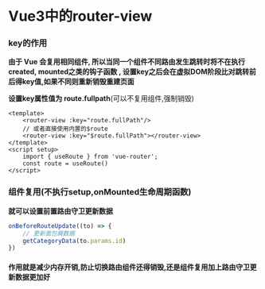 # Vue3中的router-view





### key的作用

**由于 Vue 会复用相同组件, 所以当同一个组件不同路由发生跳转时将不在执行created, mounted之类的钩子函数 , 设置key之后会在虚拟DOM阶段比对跳转前后得key值,如果不同则重新销毁重建页面**


**设置key属性值为 route.fullpath**(可以不复用组件,强制销毁)

```vue
<template>
	<router-view :key="route.fullPath"/> 
	// 或者直接使用内置的$route
	<router-view :key="$route.fullPath"></router-view>
</template>
<script setup>
	import { useRoute } from 'vue-router';
	const route = useRoute()
</script>
```





###  组件复用(不执行setup,onMounted生命周期函数)

**就可以设置前置路由守卫更新数据**

```js
onBeforeRouteUpdate((to) => {
    // 更新面包屑数据
    getCategoryData(to.params.id)
})
```



#### 作用就是减少内存开销,防止切换路由组件还得销毁,还是组件复用加上路由守卫更新数据更加好